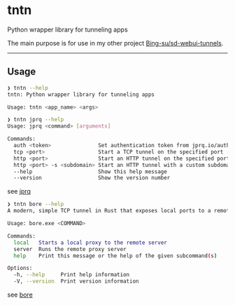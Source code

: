 # tntn

Python wrapper library for tunneling apps

The main purpose is for use in my other project [Bing-su/sd-webui-tunnels](https://github.com/Bing-su/sd-webui-tunnels).

---

## Usage

```sh
❯ tntn --help
tntn: Python wrapper library for tunneling apps

Usage: tntn <app_name> <args>
```

```sh
❯ tntn jprq --help
Usage: jprq <command> [arguments]

Commands:
  auth <token>               Set authentication token from jprq.io/auth
  tcp <port>                 Start a TCP tunnel on the specified port
  http <port>                Start an HTTP tunnel on the specified port
  http <port> -s <subdomain> Start an HTTP tunnel with a custom subdomain
  --help                     Show this help message
  --version                  Show the version number
```

see [jprq](https://github.com/azimjohn/jprq)

```sh
❯ tntn bore --help
A modern, simple TCP tunnel in Rust that exposes local ports to a remote server, bypassing standard NAT connection firewalls.

Usage: bore.exe <COMMAND>

Commands:
  local   Starts a local proxy to the remote server
  server  Runs the remote proxy server
  help    Print this message or the help of the given subcommand(s)

Options:
  -h, --help     Print help information
  -V, --version  Print version information
```

see [bore](https://github.com/ekzhang/bore)
